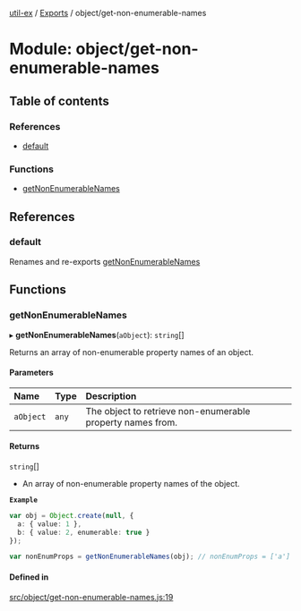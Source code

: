 [util-ex](../README.md) / [Exports](../modules.md) / object/get-non-enumerable-names

# Module: object/get-non-enumerable-names

## Table of contents

### References

- [default](object_get_non_enumerable_names.md#default)

### Functions

- [getNonEnumerableNames](object_get_non_enumerable_names.md#getnonenumerablenames)

## References

### default

Renames and re-exports [getNonEnumerableNames](object_get_non_enumerable_names.md#getnonenumerablenames)

## Functions

### getNonEnumerableNames

▸ **getNonEnumerableNames**(`aObject`): `string`[]

Returns an array of non-enumerable property names of an object.

#### Parameters

| Name | Type | Description |
| :------ | :------ | :------ |
| `aObject` | `any` | The object to retrieve non-enumerable property names from. |

#### Returns

`string`[]

- An array of non-enumerable property names of the object.

**`Example`**

```ts
var obj = Object.create(null, {
  a: { value: 1 },
  b: { value: 2, enumerable: true }
});

var nonEnumProps = getNonEnumerableNames(obj); // nonEnumProps = ['a']
```

#### Defined in

[src/object/get-non-enumerable-names.js:19](https://github.com/snowyu/util-ex.js/blob/6dff38f/src/object/get-non-enumerable-names.js#L19)
